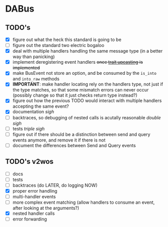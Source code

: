 # DABus

## TODO's

- [x] figure out what the heck this standard is going to be
- [ ] figure out the standard two electric bogaloo
- [x] deal with multiple handlers handling the same message type (in a better way than panicking)
- [x] implement deregistering event handlers ~~once [trait upcasting](https://github.com/rust-lang/rust/issues/65991) is implemented~~
- [x] make BusEvent not store an option, and be consumed by the `is_into` and `into_raw` methods
- [x] **IMPORTANT**: make handler locating rely on the handlers type, not just if the type matches, so that some mismatch errors can never occur (possibly change so that it just checks return type instead?)
- [x] figure out how the previous TODO would interact with multiple handlers accepting the same event?
- [x] documentation *sigh*
- [ ] backtraces, so debugging of nested calls is acutally reasonable *double sigh*
- [ ] tests *triple sigh*
- [ ] figure out if there should be a distinction between send and query events anymore, and remove it if there is not
- [ ] document the differences between Send and Query events

## TODO's v2wos

- [ ] docs
- [ ] tests
- [ ] backtraces (do LATER, do logging NOW)
- [x] proper error handling
- [ ] multi-handler events
- [ ] more complex event matching (allow handlers to consume an event, after looking at the arguments?)
- [x] nested handler calls
- [ ] error forwarding
